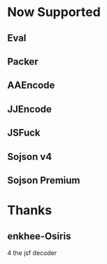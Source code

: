 # Now Supported
## Eval

## Packer

## AAEncode

## JJEncode

## JSFuck

## Sojson v4

## Sojson Premium

# Thanks

## enkhee-Osiris
4 the jsf decoder